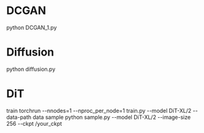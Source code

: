 # DCGAN
  
  python DCGAN_1.py

# Diffusion

  python diffusion.py

# DiT
train
  torchrun --nnodes=1 --nproc_per_node=1 train.py --model DiT-XL/2 --data-path data 
sample
  python sample.py --model DiT-XL/2 --image-size 256 --ckpt /your_ckpt

